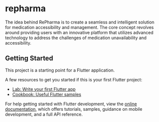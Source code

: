 # repharma

The idea behind RePharma is to create a seamless and intelligent solution for medication accessibility and management. The core concept revolves around providing users with an innovative platform that utilizes advanced technology to address the challenges of medication unavailability and accessibility.

## Getting Started

This project is a starting point for a Flutter application.

A few resources to get you started if this is your first Flutter project:

- [Lab: Write your first Flutter app](https://docs.flutter.dev/get-started/codelab)
- [Cookbook: Useful Flutter samples](https://docs.flutter.dev/cookbook)

For help getting started with Flutter development, view the
[online documentation](https://docs.flutter.dev/), which offers tutorials,
samples, guidance on mobile development, and a full API reference.
